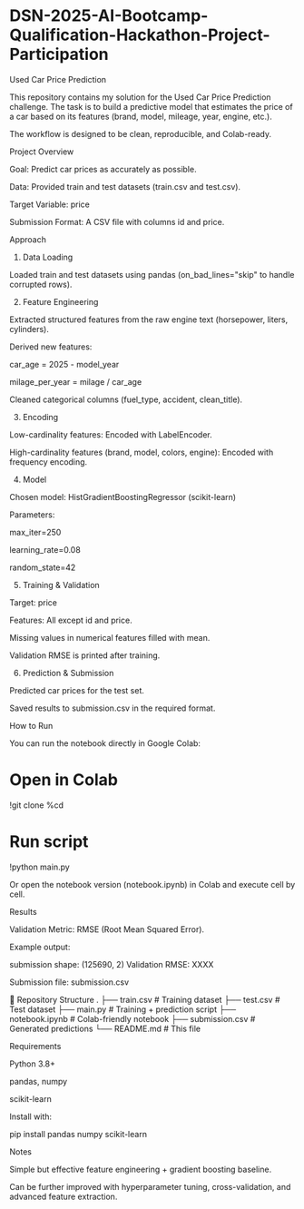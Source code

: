 # DSN-2025-AI-Bootcamp-Qualification-Hackathon-Project-Participation
Used Car Price Prediction

This repository contains my solution for the Used Car Price Prediction challenge. The task is to build a predictive model that estimates the price of a car based on its features (brand, model, mileage, year, engine, etc.).

The workflow is designed to be clean, reproducible, and Colab-ready.

 Project Overview

Goal: Predict car prices as accurately as possible.

Data: Provided train and test datasets (train.csv and test.csv).

Target Variable: price

Submission Format: A CSV file with columns id and price.

 Approach
1. Data Loading

Loaded train and test datasets using pandas (on_bad_lines="skip" to handle corrupted rows).

2. Feature Engineering

Extracted structured features from the raw engine text (horsepower, liters, cylinders).

Derived new features:

car_age = 2025 - model_year

milage_per_year = milage / car_age

Cleaned categorical columns (fuel_type, accident, clean_title).

3. Encoding

Low-cardinality features: Encoded with LabelEncoder.

High-cardinality features (brand, model, colors, engine): Encoded with frequency encoding.

4. Model

Chosen model: HistGradientBoostingRegressor (scikit-learn)

Parameters:

max_iter=250

learning_rate=0.08

random_state=42

5. Training & Validation

Target: price

Features: All except id and price.

Missing values in numerical features filled with mean.

Validation RMSE is printed after training.

6. Prediction & Submission

Predicted car prices for the test set.

Saved results to submission.csv in the required format.

 How to Run

You can run the notebook directly in Google Colab:

# Open in Colab
!git clone <this-repo-link>
%cd <this-repo-name>

# Run script
!python main.py


Or open the notebook version (notebook.ipynb) in Colab and execute cell by cell.

 Results

Validation Metric: RMSE (Root Mean Squared Error).

Example output:

submission shape: (125690, 2)
Validation RMSE: XXXX


Submission file: submission.csv

📁 Repository Structure
.
├── train.csv              # Training dataset
├── test.csv               # Test dataset
├── main.py                # Training + prediction script
├── notebook.ipynb         # Colab-friendly notebook
├── submission.csv         # Generated predictions
└── README.md              # This file

 Requirements

Python 3.8+

pandas, numpy

scikit-learn

Install with:

pip install pandas numpy scikit-learn

 Notes

Simple but effective feature engineering + gradient boosting baseline.

Can be further improved with hyperparameter tuning, cross-validation, and advanced feature extraction.
